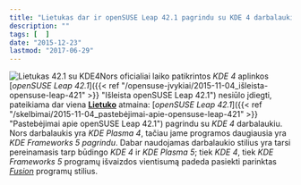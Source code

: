 ```yaml
---
title: "Lietukas dar ir openSUSE Leap 42.1 pagrindu su KDE 4 darbalaukiu"
description: ""
tags: [  ]
date: "2015-12-23"
lastmod: "2017-06-29"
---
```

![Lietukas 42.1 su KDE4](/images/stories/lietukas_42.1.4004.png "Lietukas 42.1 su KDE4")Nors oficialiai laiko patikrintos _KDE 4_ aplinkos [_openSUSE Leap 42.1_]({{< ref "/opensuse-įvykiai/2015-11-04_išleista-opensuse-leap-421" >}} "Išleista openSUSE Leap 42.1") nesiūlo įdiegti, pateikiama dar viena **[Lietuko](https://lietukas.lt/gauti.html)** atmaina: [_openSUSE Leap 42.1_]({{< ref "/skelbimai/2015-11-04_pastebėjimai-apie-opensuse-leap-421" >}} "Pastebėjimai apie openSUSE Leap 42.1") pagrindu su _KDE 4_ darbalaukiu. Nors darbalaukis yra _KDE Plasma 4_, tačiau jame programos daugiausia yra _KDE Frameworks 5 pagrindu_. Dabar naudojamas darbalaukio stilius yra tarsi pereinamasis tarp būdingo _KDE 4_ ir _KDE Plasma 5_; tiek _KDE 4_, tiek _KDE Frameworks 5_ programų išvaizdos vientisumą padeda pasiekti parinktas [_Fusion_](http://blog.qt.io/blog/2012/10/30/cleaning-up-styles-in-qt5-and-adding-fusion/) programų stilius.
